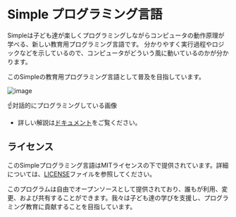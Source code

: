 # Simple プログラミング言語
Simpleは子ども達が楽しくプログラミングしながらコンピュータの動作原理が学べる、新しい教育用プログラミング言語です。
分かりやすく実行過程やロジックなどを示しているので、コンピュータがどういう風に動いているのかが分かります。

このSimpleの教育用プログラミング言語として普及を目指しています。

![image](https://github.com/KajizukaTaichi/Simple-Programing-Language/assets/122075081/0fc663c7-ae26-4a32-afa0-b2bc628ad0f1)



☝対話的にプログラミングしている画像

- 詳しい解説は[ドキュメント](https://github.com/KajizukaTaichi/Simple-Programing-Language/wiki/ドキュメント)をご覧ください。
## ライセンス
このSimpleプログラミング言語はMITライセンスの下で提供されています。詳細については、[LICENSE](LICENSE)ファイルを参照してください。
 
このプログラムは自由でオープンソースとして提供されており、誰もが利用、変更、および共有することができます。我々は子ども達の学びを支援し、プログラミング教育に貢献することを目指しています。

